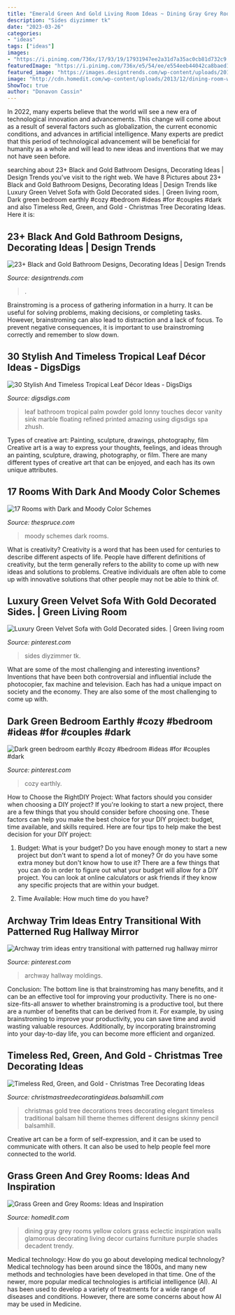 ```yaml
---
title: "Emerald Green And Gold Living Room Ideas ~ Dining Gray Grey Rooms Yellow Colors Grass Eclectic Inspiration Walls Glamorous Decorating Living Decor Curtains Furniture Purple Shades Decadent Trendy"
description: "Sides diyzimmer tk"
date: "2023-03-26"
categories:
- "ideas"
tags: ["ideas"]
images:
- "https://i.pinimg.com/736x/17/93/19/17931947ee2a31d7a35ac0cb81d732c9.jpg"
featuredImage: "https://i.pinimg.com/736x/e5/54/ee/e554eeb44042ca8baed1d8d9df337b2b.jpg"
featured_image: "https://images.designtrends.com/wp-content/uploads/2016/03/25121056/Serene-Black-and-Gold-Bathroom-Ideas.jpg"
image: "http://cdn.homedit.com/wp-content/uploads/2013/12/dining-room-with-green-walls.jpg"
ShowToc: true
author: "Donavon Cassin"
---
```



In 2022, many experts believe that the world will see a new era of technological innovation and advancements. This change will come about as a result of several factors such as globalization, the current economic conditions, and advances in artificial intelligence. Many experts are predict that this period of technological advancement will be beneficial for humanity as a whole and will lead to new ideas and inventions that we may not have seen before.

	

		
searching about 23+ Black and Gold Bathroom Designs, Decorating Ideas | Design Trends you've visit to the right web. We have 8 Pictures about 23+ Black and Gold Bathroom Designs, Decorating Ideas | Design Trends like Luxury Green Velvet Sofa with Gold Decorated sides. | Green living room, Dark green bedroom earthly #cozy #bedroom #ideas #for #couples #dark and also Timeless Red, Green, and Gold - Christmas Tree Decorating Ideas. Here it is:
		
    
## 23+ Black And Gold Bathroom Designs, Decorating Ideas | Design Trends

<img loading=lazy src="https://images.designtrends.com/wp-content/uploads/2016/03/25121056/Serene-Black-and-Gold-Bathroom-Ideas.jpg" onerror="this.onerror=null;this.src='https://tse4.mm.bing.net/th?id=OIP.pG-ace30M1c8N7V6mVIw-QHaKg&amp;pid=15.1';" alt="23+ Black and Gold Bathroom Designs, Decorating Ideas | Design Trends">

_Source: designtrends.com_

>. 

	

Brainstroming is a process of gathering information in a hurry. It can be useful for solving problems, making decisions, or completing tasks. However, brainstroming can also lead to distraction and a lack of focus. To prevent negative consequences, it is important to use brainstroming correctly and remember to slow down.

    
## 30 Stylish And Timeless Tropical Leaf Décor Ideas - DigsDigs

<img loading=lazy src="https://www.digsdigs.com/photos/2017/07/17-using-palm-leaf-printed-wallpaper-in-a-powder-room-will-make-it-amazing-and-refined.jpg" onerror="this.onerror=null;this.src='https://tse4.mm.bing.net/th?id=OIP.PhUPVDoWcCMsqYToiprVKwHaLH&amp;pid=15.1';" alt="30 Stylish And Timeless Tropical Leaf Décor Ideas - DigsDigs">

_Source: digsdigs.com_

>leaf bathroom tropical palm powder gold lonny touches decor vanity sink marble floating refined printed amazing using digsdigs spa zhush. 

	

Types of creative art: Painting, sculpture, drawings, photography, film
Creative art is a way to express your thoughts, feelings, and ideas through an painting, sculpture, drawing, photography, or film. There are many different types of creative art that can be enjoyed, and each has its own unique attributes.

    
## 17 Rooms With Dark And Moody Color Schemes

<img loading=lazy src="https://www.thespruce.com/thmb/jAyAx9IRlJQl6Be6n4HHJaGYbXM=/1403x2048/filters:fill(auto,1)/download-5a7c5e9da9d4f9003675055f.jpeg" onerror="this.onerror=null;this.src='https://tse3.mm.bing.net/th?id=OIP.w67PRMYJuW-XDrD1__RLGgHaKz&amp;pid=15.1';" alt="17 Rooms with Dark and Moody Color Schemes">

_Source: thespruce.com_

>moody schemes dark rooms. 

	

What is creativity?
Creativity is a word that has been used for centuries to describe different aspects of life. People have different definitions of creativity, but the term generally refers to the ability to come up with new ideas and solutions to problems. Creative individuals are often able to come up with innovative solutions that other people may not be able to think of.

    
## Luxury Green Velvet Sofa With Gold Decorated Sides. | Green Living Room

<img loading=lazy src="https://i.pinimg.com/736x/e5/54/ee/e554eeb44042ca8baed1d8d9df337b2b.jpg" onerror="this.onerror=null;this.src='https://tse1.mm.bing.net/th?id=OIP.tRQ9D5BJreXOyXnipYKjAwHaPL&amp;pid=15.1';" alt="Luxury Green Velvet Sofa with Gold Decorated sides. | Green living room">

_Source: pinterest.com_

>sides diyzimmer tk. 

	

What are some of the most challenging and interesting inventions?
Inventions that have been both controversial and influential include the photocopier, fax machine and television. Each has had a unique impact on society and the economy. They are also some of the most challenging to come up with.

    
## Dark Green Bedroom Earthly #cozy #bedroom #ideas #for #couples #dark

<img loading=lazy src="https://i.pinimg.com/736x/17/93/19/17931947ee2a31d7a35ac0cb81d732c9.jpg" onerror="this.onerror=null;this.src='https://tse3.mm.bing.net/th?id=OIP.qa8gInvznTNJAGFESjlz4wHaKD&amp;pid=15.1';" alt="Dark green bedroom earthly #cozy #bedroom #ideas #for #couples #dark">

_Source: pinterest.com_

>cozy earthly. 

	

How to Choose the RightDIY Project: What factors should you consider when choosing a DIY project?
If you're looking to start a new project, there are a few things that you should consider before choosing one. These factors can help you make the best choice for your DIY project: budget, time available, and skills required. Here are four tips to help make the best decision for your DIY project:
1. Budget: What is your budget? Do you have enough money to start a new project but don't want to spend a lot of money? Or do you have some extra money but don't know how to use it? There are a few things that you can do in order to figure out what your budget will allow for a DIY project. You can look at online calculators or ask friends if they know any specific projects that are within your budget.

2. Time Available: How much time do you have?

    
## Archway Trim Ideas Entry Transitional With Patterned Rug Hallway Mirror

<img loading=lazy src="https://i.pinimg.com/736x/a9/5e/70/a95e70ef36b8bfb200b4ac13903c395e--custom-cabinetry-moldings.jpg" onerror="this.onerror=null;this.src='https://tse2.mm.bing.net/th?id=OIP.90RudIAM30zJlkxaBJmllgHaLH&amp;pid=15.1';" alt="Archway trim ideas entry transitional with patterned rug hallway mirror">

_Source: pinterest.com_

>archway hallway moldings. 

	

Conclusion: The bottom line is that brainstroming has many benefits, and it can be an effective tool for improving your productivity.
There is no one-size-fits-all answer to whether brainstroming is a productive tool, but there are a number of benefits that can be derived from it. For example, by using brainstroming to improve your productivity, you can save time and avoid wasting valuable resources. Additionally, by incorporating brainstroming into your day-to-day life, you can become more efficient and organized.

    
## Timeless Red, Green, And Gold - Christmas Tree Decorating Ideas

<img loading=lazy src="http://christmastreedecoratingideas.balsamhill.com/wp-content/uploads/2016/02/DSC_0120-resize.jpg" onerror="this.onerror=null;this.src='https://tse1.mm.bing.net/th?id=OIP.5pMb4ayMP75LkYazsosB_gHaLH&amp;pid=15.1';" alt="Timeless Red, Green, and Gold - Christmas Tree Decorating Ideas">

_Source: christmastreedecoratingideas.balsamhill.com_

>christmas gold tree decorations trees decorating elegant timeless traditional balsam hill theme themes different designs skinny pencil balsamhill. 

	

Creative art can be a form of self-expression, and it can be used to communicate with others. It can also be used to help people feel more connected to the world.

    
## Grass Green And Grey Rooms: Ideas And Inspiration

<img loading=lazy src="http://cdn.homedit.com/wp-content/uploads/2013/12/dining-room-with-green-walls.jpg" onerror="this.onerror=null;this.src='https://tse3.mm.bing.net/th?id=OIP.DLndj2bAvLZvYdyHPuTiMQHaLH&amp;pid=15.1';" alt="Grass Green and Grey Rooms: Ideas and Inspiration">

_Source: homedit.com_

>dining gray grey rooms yellow colors grass eclectic inspiration walls glamorous decorating living decor curtains furniture purple shades decadent trendy. 

	

Medical technology: How do you go about developing medical technology?
Medical technology has been around since the 1800s, and many new methods and technologies have been developed in that time. One of the newer, more popular medical technologies is artificial intelligence (AI). AI has been used to develop a variety of treatments for a wide range of diseases and conditions. However, there are some concerns about how AI may be used in Medicine.

